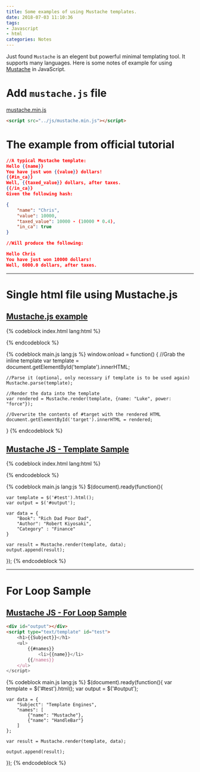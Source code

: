 ```yaml
---
title: Some examples of using Mustache templates.
date: 2018-07-03 11:10:36
tags: 
- Javascript
- html
categories: Notes
---
```

Just found `Mustache` is an elegent but powerful minimal templating tool. It supports many languages. Here is some notes of example for using [Mustache](https://mustache.github.io/) in JavaScript.

# Add `mustache.js` file
[mustache.min.js](https://github.com/janl/mustache.js)

``` html
<script src="../js/mustache.min.js"></script>
```

# The example from official tutorial

``` json
//A typical Mustache template:
Hello {{name}}
You have just won {{value}} dollars!
{{#in_ca}}
Well, {{taxed_value}} dollars, after taxes.
{{/in_ca}}
Given the following hash:

{
    "name": "Chris",
    "value": 10000,
    "taxed_value": 10000 - (10000 * 0.4),
    "in_ca": true
}

//Will produce the following:

Hello Chris
You have just won 10000 dollars!
Well, 6000.0 dollars, after taxes.
```

--- 
# Single html file using Mustache.js

## [Mustache.js example](https://codepen.io/SitePoint/pen/YyRxdP)

{% codeblock index.html lang:html %}
<div id="target"></div>

<script id="template" type="x-tmpl-mustache">
    <p>Use the <strong>{{power}}</strong>, {{name}}!</p>
</script>
{% endcodeblock %}

{% codeblock main.js lang:js %}
window.onload = function() {
    //Grab the inline template
    var template = document.getElementById('template').innerHTML;

    //Parse it (optional, only necessary if template is to be used again)
    Mustache.parse(template);

    //Render the data into the template
    var rendered = Mustache.render(template, {name: "Luke", power: "force"});

    //Overwrite the contents of #target with the rendered HTML
    document.getElementById('target').innerHTML = rendered;
}
{% endcodeblock %}

## [Mustache JS - Template Sample](https://codepen.io/johnsonshara/pen/jqeNZK)

{% codeblock index.html lang:html %}
<div id="output"></div>

<script type="text/html" id="test">
    <h1>{{Book}}</h1>
    <span>Auhtor </span>
    <span>{{Author}} </span>  
    <span>Category </span>
    <span>{{Category}} </span> 
</script>
{% endcodeblock %}

{% codeblock main.js lang:js %}
$(document).ready(function(){ 

    var template = $('#test').html();
    var output = $('#output');

    var data = {
        "Book": "Rich Dad Poor Dad",
        "Author": "Robert Kiyosaki",
        "Category" : "Finance"
    }

    var result = Mustache.render(template, data);
    output.append(result);

});
{% endcodeblock %}

---

# For Loop Sample

## [Mustache JS - For Loop Sample](https://codepen.io/johnsonshara/pen/mPzbBO)

``` html index.html
<div id="output"></div>
<script type="text/template" id="test">
	<h1>{{Subject}}</h1>
    <ul>
        {{#names}}
            <li>{{name}}</li>
        {{/names}}
    </ul>
</script>
```

{% codeblock main.js lang:js %}
$(document).ready(function(){ 
    var template = $('#test').html();
    var output = $('#output');

    var data = {
        "Subject": "Template Engines",
        "names": [
            {"name": "Mustache"},
            {"name": "HandleBar"}
        ]
    };

    var result = Mustache.render(template, data);

    output.append(result);

});
{% endcodeblock %}